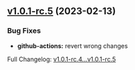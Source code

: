 ## [v1.0.1-rc.5](https://github.com/ansidev/sample-gitflow-release-workflows/compare/v1.0.1-rc.4...v1.0.1-rc.5) (2023-02-13)

### Bug Fixes

- **github-actions:** revert wrong changes

Full Changelog: [v1.0.1-rc.4...v1.0.1-rc.5](https://github.com/ansidev/sample-gitflow-release-workflows/compare/v1.0.1-rc.4...v1.0.1-rc.5)
